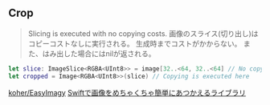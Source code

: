 ## Crop

> Slicing is executed with no copying costs.
画像のスライス(切り出し)はコピーコストなしに実行される。
生成時までコストがかからない。
また、はみ出した場合にはnilが返される。

```swift
let slice: ImageSlice<RGBA<UInt8>> = image[32..<64, 32..<64] // No copying costs
let cropped = Image<RGBA<UInt8>>(slice) // Copying is executed here
```

[koher/EasyImagy](https://github.com/koher/EasyImagy)
[Swiftで画像をめちゃくちゃ簡単にあつかえるライブラリ](https://qiita.com/koher/items/7dc1aa10755b79102539)
